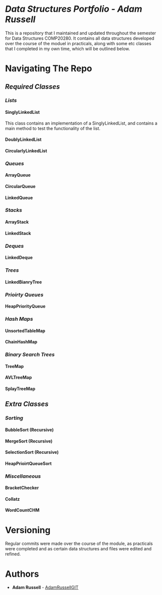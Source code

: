 # *Data Structures Portfolio - Adam Russell*

This is a repository that I maintained and updated throughout the semester for Data Structures COMP20280. It contains all data structures developed over the course of the moduel in practicals, along with some etc classes that I completed in my own time, which will be outlined below.

# Navigating The Repo

## *Required Classes*

### *Lists*

#### SinglyLinkedList
This class contains an implementation of a SinglyLinkedList, and contains a main method to test the functionality of the list.

#### DoublyLinkedList

#### CircularlyLinkedList

### *Queues*

#### ArrayQueue

#### CircularQueue

#### LinkedQueue

### *Stacks*

#### ArrayStack

#### LinkedStack

### *Deques*

#### LinkedDeque

### *Trees*

#### LinkedBianryTree

### *Prioirty Queues*

#### HeapPriorityQueue

### *Hash Maps*

#### UnsortedTableMap

#### ChainHashMap

### *Binary Search Trees*

#### TreeMap

#### AVLTreeMap

#### SplayTreeMap

## *Extra Classes*

### *Sorting*

#### BubbleSort (Recursive)

#### MergeSort (Recursive)

#### SelectionSort (Recursive)

#### HeapPrioirtQueueSort

### *Miscellaneous*

#### BracketChecker

#### Collatz

#### WordCountCHM

# Versioning

Regular commits were made over the course of the module, as practicals were completed and as certain data structures and files were edited and refined.

# Authors

* **Adam Russell** - [AdamRussellGIT](https://github.com/AdamRussellGIT)

